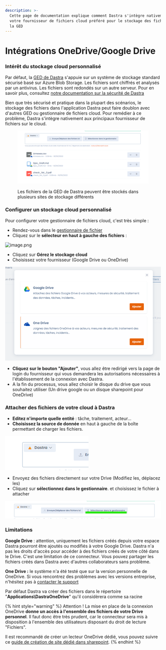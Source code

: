 ```yaml
---
description: >-
  Cette page de documentation explique comment Dastra s'intègre nativement à
  votre fournisseur de fichiers cloud préféré pour le stockage des fichiers de
  la GED
---
```


# Intégrations OneDrive/Google Drive

### Intérêt du stockage cloud personnalisé

Par défaut, la [GED de Dastra](../gestion-de-documents-ged/) s'appuie sur un système de stockage standard sécurisé basé sur Azure Blob Storage. Les fichiers sont chiffrés et analysés par un antivirus. Les fichiers sont redondés sur un autre serveur. Pour en savoir plus, consultez [notre documentation sur la sécurité de Dastra](../../security/general.md)

Bien que très sécurisé et pratique dans la plupart des scénarios, le stockage des fichiers dans l'application Dastra peut faire doublon avec d'autres GED ou gestionnaire de fichiers cloud. Pour remédier à ce problème, Dastra s'intègre nativement aux principaux fournisseur de fichiers sur le cloud.

<figure><img src="../../.gitbook/assets/image (252) (1).png" alt=""><figcaption><p>Les fichiers de la GED de Dastra peuvent être stockés dans plusieurs sites de stockage différents</p></figcaption></figure>

### Configurer un stockage cloud personnalisé

Pour configurer votre gestionnaire de fichiers cloud, c'est très simple :

* Rendez-vous dans le [gestionnaire de fichier](https://app.dastra.eu/workspace/0/referentials/folders)
* Cliquez sur le **sélecteur en haut à gauche des fichiers** :&#x20;

![image.png](https://static.dastra.eu/richtextbackoffice/511cd52b-858d-482b-805f-e0ed97f018a7/image.png)

* Cliquez sur **Gérez le stockage cloud**
* Choisissez votre fournisseur (Google Drive ou OneDrive)

![](<../../.gitbook/assets/image (257) (1).png>)

* **Cliquez sur le bouton "Ajouter"**, vous allez être redirigé vers la page de login du fournisseur qui vous demandera les autorisations nécessaires à l'établissement de la connexion avec Dastra.&#x20;
* A la fin du processus, vous allez choisir le disque du drive que vous souhaitez utiliser (Un drive google ou un disque sharepoint pour OneDrive)

### Attacher des fichiers de votre cloud à Dastra

* **Editez n'importe quelle entité** : tâche, traitement, acteur...&#x20;
* **Choisissez la source de donnée** en haut à gauche de la boîte permettant de charger les fichiers.

![](<../../.gitbook/assets/image (254) (1).png>)

* Envoyez des fichiers directement sur votre Drive (Modifiez les, déplacez les)
* Cliquez sur **sélectionnez dans le gestionnaire**. et choisissez le fichier à attacher

![](<../../.gitbook/assets/image (255).png>)



### Limitations

**Google Drive** : attention, uniquement les fichiers créés depuis votre espace Dastra pourront être ajoutés ou modifiés à votre Google Drive. Dastra n'a pas les droits d'accès pour accéder à des fichiers créés de votre côté dans le Drive. C'est une limitation de ce connecteur. Vous pouvez partager les fichiers créés dans Dastra avec d'autres collaborateurs sans problème.

**One Drive :** le système n'a été testé que sur la version personnelle de OneDrive.  Si vous rencontrez des problèmes avec les versions entreprise, n'hésitez pas à [contacter le support](https://www.dastra.eu/fr/contact?type=support)

Par défaut Dastra va créer des fichiers dans le répertoire "**Applications\DastraOneDrive**" qu'il considèrera comme sa racine

{% hint style="warning" %}
Attention ! La mise en place de la connexion OneDrive **donne un accès à l'ensemble des fichiers de votre Drive personnel**. Il faut donc être très prudent, car le connecteur sera mis à disposition à l'ensemble des utilisateurs disposant du droit de lecture "Fichiers".

Il est recommandé de créer un lecteur OneDrive dédié, vous pouvez suivre ce [guide de création de site dédié dans sharepoint](https://learn.microsoft.com/en-us/sharepoint/create-site-collection).
{% endhint %}
